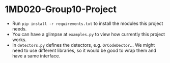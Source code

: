 # 1MD020-Group10-Project

- Run `pip install -r requirements.txt` to install the modules this project needs.
- You can have a glimpse at `examples.py` to view how currently this project works.
- In `detectors.py` defines the detectors, e.g. `QrCodeDector`... We might need to use different libraries, so it would be good to wrap them and have a same interface.
